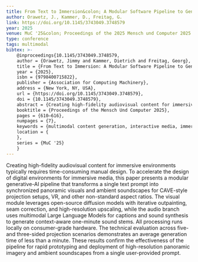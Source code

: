 ```yaml
---
title: From Text to Immersion&colon; A Modular Software Pipeline to Generate Audiovisual Environments from Text Prompts
author: Orawetz, J., Kammer, D., Freitag, G.
link: https://doi.org/10.1145/3743049.3748579
year: 2025
venue: MuC '25&colon; Proceedings of the 2025 Mensch und Computer 2025
type: conference
tags: multimodal
bibtex: >-
    @inproceedings{10.1145/3743049.3748579,
    author = {Orawetz, Jimmy and Kammer, Dietrich and Freitag, Georg},
    title = {From Text to Immersion: A Modular Software Pipeline to Generate Audiovisual Environments from Text Prompts},
    year = {2025},
    isbn = {9798400715822},
    publisher = {Association for Computing Machinery},
    address = {New York, NY, USA},
    url = {https://doi.org/10.1145/3743049.3748579},
    doi = {10.1145/3743049.3748579},
    abstract = {Creating high-fidelity audiovisual content for immersive environments typically requires time-consuming manual design. To accelerate the design of digital environments for immersive media, this paper presents a modular generative-AI pipeline that transforms a single text prompt into synchronized panoramic visuals and ambient soundscapes for CAVE-style projection setups, VR, and other non-standard aspect ratios. The visual module leverages open-source diffusion models with iterative outpainting, seam correction, and high-resolution upscaling, while the audio branch uses multimodal Large Language Models for captions and sound synthesis to generate context-aware one-minute sound stems. All processing runs locally on consumer-grade hardware. The technical evaluation across five- and three-sided projection scenarios demonstrates an average generation time of less than a minute. These results confirm the effectiveness of the pipeline for rapid prototyping and deployment of high-resolution panoramic imagery and ambient soundscapes from a single user-provided prompt.},
    booktitle = {Proceedings of the Mensch Und Computer 2025},
    pages = {610–616},
    numpages = {7},
    keywords = {multimodal content generation, interactive media, immersive environments},
    location = {
    },
    series = {MuC '25}
    }
---
```

Creating high-fidelity audiovisual content for immersive environments typically requires time-consuming manual design. To accelerate the design of digital environments for immersive media, this paper presents a modular generative-AI pipeline that transforms a single text prompt into synchronized panoramic visuals and ambient soundscapes for CAVE-style projection setups, VR, and other non-standard aspect ratios. The visual module leverages open-source diffusion models with iterative outpainting, seam correction, and high-resolution upscaling, while the audio branch uses multimodal Large Language Models for captions and sound synthesis to generate context-aware one-minute sound stems. All processing runs locally on consumer-grade hardware. The technical evaluation across five- and three-sided projection scenarios demonstrates an average generation time of less than a minute. These results confirm the effectiveness of the pipeline for rapid prototyping and deployment of high-resolution panoramic imagery and ambient soundscapes from a single user-provided prompt.
